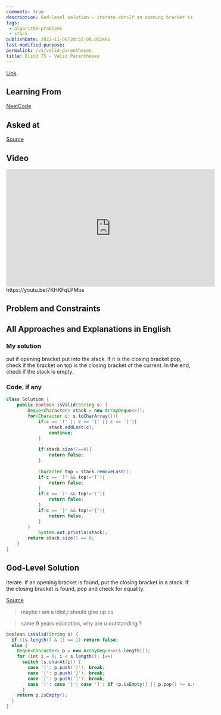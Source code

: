 ```yaml
---
comments: true
description: God-level solution - iterate.<br>If an opening bracket is found, put the closing bracket in a stack.<br>If the closing bracket is found, pop and check for equality.
tags:
 - algorithm-problems
 - stack
publishDate: 2022-11-06T20:52:08.052481
last-modified-purpose:
permalink: /v1/valid-parentheses
title: Blind 75 - Valid Parentheses
---
```


[Link](https://leetcode.com/problems/valid-parentheses/)

## Learning From

[NeetCode](https://neetcode.io/practice)

## Asked at

[Source](https://seanprashad.com/leetcode-patterns/)

## Video

<iframe width="560" height="315" src="https://www.youtube.com/embed/7KHKFqLPMbs" title="YouTube video player" frameborder="0" allow="accelerometer; autoplay; clipboard-write; encrypted-media; gyroscope; picture-in-picture" allowfullscreen></iframe>https://youtu.be/7KHKFqLPMbs

## Problem and Constraints

## All Approaches and Explanations in English

### My solution

put if opening bracket put into the stack. If it is the closing bracket pop, check if the bracket on top is the closing bracket of the current. In the end, check if the stack is empty.

### Code, if any

```java
class Solution {
    public boolean isValid(String s) {
        Deque<Character> stack = new ArrayDeque<>();
        for(Character c: s.toCharArray()){
            if(c == '(' || c == '{' || c == '['){
                stack.addLast(c);
                continue;
            }
                        
            if(stack.size()==0){
                return false;
            }
            
            Character top = stack.removeLast();
            if(c == ']' && top!='['){
                return false;
            }
            if(c == ')' && top!='('){
                return false;
            }
            if(c == '}' && top!='{'){
                return false;
            }
        }
            System.out.println(stack);
        return stack.size() == 0;
    }
}
```

## God-Level Solution

iterate. if an opening bracket is found, put the closing bracket in a stack. if the closing bracket is found, pop and check for equality.

[Source](https://leetcode.com/problems/valid-parentheses/discuss/9178/Short-java-solution)

> maybe i am a idiot,i should give up cs

> same 9 years education, why are u outstanding ?

> 
```java
boolean isValid(String s) {
  if ((s.length() & 1) == 1) return false;
  else {
    Deque<Character> p = new ArrayDeque<>(s.length());
    for (int i = 0; i < s.length(); i++)
      switch (s.charAt(i)) {
        case '(': p.push(')'); break;
        case '{': p.push('}'); break;
        case '[': p.push(']'); break;
        case ')': case '}': case ']': if (p.isEmpty() || p.pop() != s.charAt(i)) return false;
      }
    return p.isEmpty();
  }
}
```